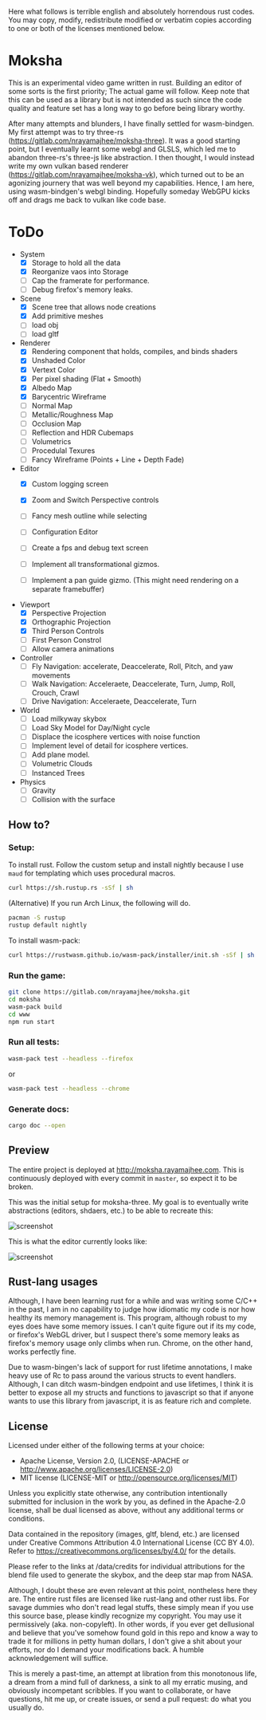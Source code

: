 Here what follows is terrible english and absolutely horrendous rust codes. You may copy, modify, redistribute modified or verbatim copies according to one or both of the licenses mentioned below.

# Moksha

This is an experimental video game written in rust. Building an editor of some sorts is the first priority; The actual game will follow. Keep note that this can be used as a library but is not intended as such since the code quality and feature set has a long way to go before being library worthy.

After many attempts and blunders, I have finally settled for wasm-bindgen. My first attempt was to try three-rs (<https://gitlab.com/nrayamajhee/moksha-three>). It was a good starting point, but I eventually learnt some webgl and GLSLS, which led me to abandon three-rs's three-js like abstraction. I then thought, I would instead write my own vulkan based renderer (<https://gitlab.com/nrayamajhee/moksha-vk>), which turned out to be an agonizing journery that was well beyond my capabilities. Hence, I am here, using wasm-bindgen's webgl binding. Hopefully someday WebGPU kicks off and drags me back to vulkan like code base. 

# ToDo
- System
    - [x] Storage to hold all the data
    - [x] Reorganize vaos into Storage
	- [ ] Cap the framerate for performance.
	- [ ] Debug firefox's memory leaks.

- Scene
    - [x] Scene tree that allows node creations
    - [x] Add primitive meshes
    - [ ] load obj
    - [ ] load gltf

- Renderer
    - [x] Rendering component that holds, compiles, and binds shaders
    - [x] Unshaded Color
    - [x] Vertext Color
    - [x] Per pixel shading (Flat + Smooth)
    - [x] Albedo  Map
	- [x] Barycentric Wireframe
    - [ ] Normal Map
    - [ ] Metallic/Roughness Map
    - [ ] Occlusion Map
	- [ ] Reflection and HDR Cubemaps
    - [ ] Volumetrics
    - [ ] Procedulal Texures
    - [ ] Fancy Wireframe (Points + Line + Depth Fade)
  
- Editor
    - [x] Custom logging screen
    - [x] Zoom and Switch Perspective controls
	- [ ] Fancy mesh outline while selecting
    - [ ] Configuration Editor
    - [ ] Create a fps and debug text screen
    - [ ] Implement all transformational gizmos.
	- [ ] Implement a pan guide gizmo. (This might need rendering on a separate framebuffer)
  
  
- Viewport
    - [x] Perspective Projection
    - [x] Orthographic Projection
    - [x] Third Person Controls
    - [ ] First Person Constrol
    - [ ] Allow camera animations
    
- Controller
    - [ ] Fly Navigation: accelerate, Deaccelerate, Roll, Pitch, and yaw movements
    - [ ] Walk Navigation: Acceleraete, Deaccelerate, Turn, Jump, Roll, Crouch, Crawl
    - [ ] Drive Navigation: Acceleraete, Deaccelerate, Turn

- World
    - [ ] Load milkyway skybox
    - [ ] Load Sky Model for Day/Night cycle
    - [ ] Displace the icosphere vertices with noise function
    - [ ] Implement level of detail for icosphere vertices.
    - [ ] Add plane model.
    - [ ] Volumetric Clouds
    - [ ] Instanced Trees

- Physics
    - [ ] Gravity
	- [ ] Collision with the surface

## How to?

### Setup:

To install rust. Follow the custom setup and install nightly because I use `maud` for templating which uses procedural macros.

```bash
curl https://sh.rustup.rs -sSf | sh
```

(Alternative) If you run Arch Linux, the following will do.

```bash
pacman -S rustup
rustup default nightly
```

To install wasm-pack:

```bash
curl https://rustwasm.github.io/wasm-pack/installer/init.sh -sSf | sh 
```

### Run the game:
```bash
git clone https://gitlab.com/nrayamajhee/moksha.git
cd moksha
wasm-pack build
cd www
npm run start
```
### Run all tests:
```bash
wasm-pack test --headless --firefox
```

or

```bash
wasm-pack test --headless --chrome
```

### Generate docs:

```bash
cargo doc --open
```

## Preview 

The entire project is deployed at <http://moksha.rayamajhee.com>. This is continuously deployed with every commit in `master`, so expect it to be broken.

This was the initial setup for moksha-three. My goal is to eventually write abstractions (editors, shdaers, etc.) to be able to recreate this:

![screenshot](data/img/flight.png)

This is what the editor currently looks like:

![screenshot](data/img/editor.png)

## Rust-lang usages

Although, I have been learning rust for a while and was writing some C/C++ in the past, I am in no capability to judge how idiomatic my code is nor how healthy its memory management is. This program, although robust to my eyes does have some memory issues. I can't quite figure out if its my code, or firefox's WebGL driver, but I suspect there's some memory leaks as firefox's memory usage only climbs when run. Chrome, on the other hand, works perfectly fine.

Due to wasm-bingen's lack of support for rust lifetime annotations, I make heavy use of Rc<RefCell> to pass around the various structs to event handlers. Although, I can ditch wasm-bindgen endpoint and use lifetimes, I think it is better to expose all my structs and functions to javascript so that if anyone wants to use this library from javascript, it is as feature rich and complete.

## License

Licensed under either of the following terms at your choice:

  - Apache License, Version 2.0, (LICENSE-APACHE or http://www.apache.org/licenses/LICENSE-2.0)
  - MIT license (LICENSE-MIT or http://opensource.org/licenses/MIT)

Unless you explicitly state otherwise, any contribution intentionally submitted for inclusion in the work by you, as defined in the Apache-2.0 license, shall be dual licensed as above, without any additional terms or conditions.

Data contained in the repository (images, gltf, blend, etc.) are licensed under Creative Commons Attribution 4.0 International License (CC BY 4.0).
Refer to https://creativecommons.org/licenses/by/4.0/ for the details.

Please refer to the links at /data/credits for individual attributions for the blend file used to generate the skybox, and the deep star map from NASA.

Although, I doubt these are even relevant at this point, nontheless here they are. The entire rust files are licensed like rust-lang and other rust libs. For savage dummies who don't read legal stuffs, these simply mean if you use this source base, please kindly recognize my copyright. You may use it permissively (aka. non-copyleft). In other words, if you ever get dellusional and believe that you've somehow found gold in this repo and know a way to trade it for millions in petty human dollars, I don't give a shit about your efforts, nor do I demand your modifications back. A humble acknowledgement will suffice.

This is merely a past-time, an attempt at libration from this monotonous life, a dream from a mind full of darkness, a sink to all my erratic musing, and obviously incompetant scribbles. If you want to collaborate, or have questions, hit me up, or create issues, or send a pull request: do what you usually do. 
